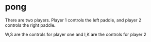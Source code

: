 # pong

There are two players. Player 1 controls the left paddle, and player 2 controls the right paddle.

W,S are the controls for player one and I,K are the controls for player 2
